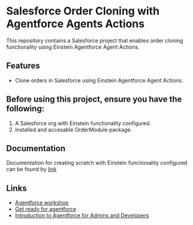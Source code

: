 # Salesforce Order Cloning with Agentforce Agents Actions

This repository contains a Salesforce project that enables order cloning functionality using Einstein Agentforce Agent Actions.

## Features

- Clone orders in Salesforce using Einstein Agentforce Agent Actions.

## Before using this project, ensure you have the following:

1. A Salesforce org with Einstein functionality configured.
2. Installed and accesable OrderModule package.

## Documentation
Documentation for creating scratch with Einstein functionality configured can be found by [link](https://confluence.customertimes.com/display/CTTraining/Einstein+Agentforce+actions)  

## Links

- [Agentforce workshop](https://developer.salesforce.com/agentforce-workshop/getting-started/overview)
- [Get ready for agentforce](https://trailhead.salesforce.com/content/learn/trails/get-ready-for-agentforce)
- [Introduction to Agentforce for Admins and Developers](https://www.salesforce.com/plus/experience/dreamforce_2024/series/developers_at_dreamforce_2024/episode/episode-s1e8)
